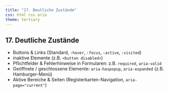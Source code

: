 ```yaml
---
title: "17. Deutliche Zustände"
css: html css aria
theme: tertiary
---
```

## 17. Deutliche Zustände

- Buttons & Links (Standard, `:hover`, `:focus`, `:active`, `:visited`)
- inaktive Elemente (z.B. `<button disabled>`)
- Pflichtfelder & Fehlerhinweise in Formularen: z.B. `required`, `aria-valid`
- Geöffnete / geschlossene Elemente: `aria-haspopup`, `aria-expanded` (z.B. Hamburger-Menü)
- Aktive Bereiche & Seiten (Registerkarten-Navigation, `aria-page="current"`)
